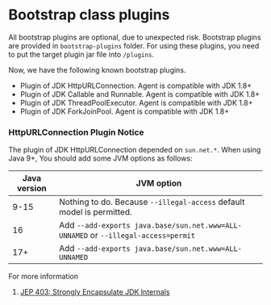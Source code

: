 # Bootstrap class plugins
All bootstrap plugins are optional, due to unexpected risk. Bootstrap plugins are provided in `bootstrap-plugins` folder.
For using these plugins, you need to put the target plugin jar file into `/plugins`.

Now, we have the following known bootstrap plugins.
* Plugin of JDK HttpURLConnection. Agent is compatible with JDK 1.8+
* Plugin of JDK Callable and Runnable. Agent is compatible with JDK 1.8+
* Plugin of JDK ThreadPoolExecutor. Agent is compatible with JDK 1.8+
* Plugin of JDK ForkJoinPool. Agent is compatible with JDK 1.8+

### HttpURLConnection Plugin Notice
The plugin of JDK HttpURLConnection depended on `sun.net.*`. When using Java 9+, You should add some JVM options as follows:

| Java version | JVM option                                                                     |
|--------------|--------------------------------------------------------------------------------|
| 9-15         |Nothing to do. Because `--illegal-access` default model is permitted.             |
| 16           |Add `--add-exports java.base/sun.net.www=ALL-UNNAMED` or `--illegal-access=permit` |
| 17+          |Add `--add-exports java.base/sun.net.www=ALL-UNNAMED`                              |

For more information 
1. [JEP 403: Strongly Encapsulate JDK Internals](https://openjdk.org/jeps/403)
